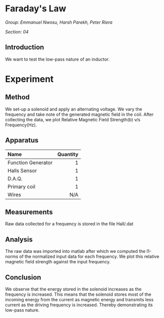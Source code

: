 # Faraday's Law
_Group: Emmanuel Nwosu, Harsh Parekh, Peter Riera_

_Section: 04_

## Introduction
We want to test the low-pass nature of an inductor.

# Experiment

## Method
We set-up a solenoid and apply an alternating voltage. We vary the frequency and take note of the generated magnetic field in the coil. After collecting the data, we plot Relative Magnetic Field Strength(b) v/s Frequency(Hz).

## Apparatus
|Name|Quantity|
|:---|---:|
|Function Generator| 1 |
|Halls Sensor|1|
|D.A.Q.| 1 |
|Primary coil| 1 |
|Wires | N/A |

<!--
## Set-up
Set up the Circuit as shown in the figure below:
![Fig1](./Circuit.png)
-->

## Measurements
Raw data collected for a frequency <f> is stored in the file Hall/<f>.dat

## Analysis
The raw data was imported into matlab after which we computed the l1-norms of the normalized input data for each frequency. We plot this relative magnetic field strength against the input frequency.

## Conclusion
We observe that the energy stored in the solenoid increases as the frequency is increased. This means that the solenoid stores most of the incoming energy from the current as magnetic energy and transmits less current as the driving frequency is increased. Thereby demonstrating its low-pass nature. 
